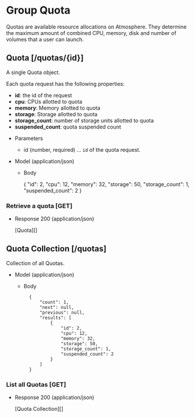 # Group Quota
Quotas are available resource allocations on Atmosphere.  They determine the maximum amount of combined CPU, memory,
disk and number of volumes that a user can launch.

## Quota [/quotas/{id}]
A single Quota object.

Each quota request has the following properties:

- **id**: the id of the request
- **cpu**: CPUs allotted to quota
- **memory**: Memory allotted to quota
- **storage**: Storage allotted to quota
- **storage_count**: number of storage units allotted to quota
- **suspended_count**: quota suspended count

+ Parameters
    + id (number, required) ... `id` of the quota request.
    
+ Model (application/json)

    + Body

        {
            "id": 2,
            "cpu": 12,
            "memory": 32,
            "storage": 50,
            "storage_count": 1,
            "suspended_count": 2
        }

### Retrieve a quota [GET]
+ Response 200 (application/json)

    [Quota][]

## Quota Collection [/quotas]
Collection of all Quotas.

+ Model (application/json)

    + Body

            {
                "count": 1,
                "next": null,
                "previous": null,
                "results": [
                    {
                        "id": 2,
                        "cpu": 12,
                        "memory": 32,
                        "storage": 50,
                        "storage_count": 1,
                        "suspended_count": 2
                    }
                ]
            }

### List all Quotas [GET]
+ Response 200 (application/json)

    [Quota Collection][]
